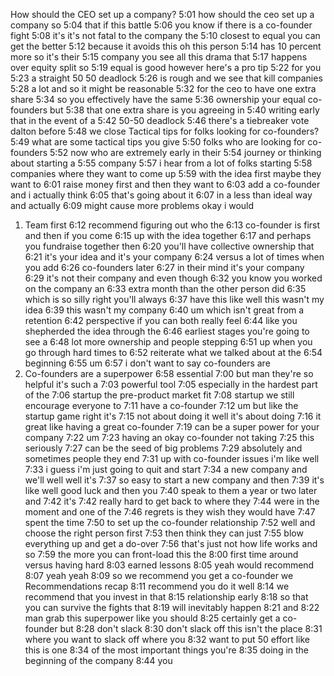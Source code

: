 
How should the CEO set up a company?
5:01
how should the ceo set up a company so
5:04
that if this battle
5:06
you know if there is a co-founder fight
5:08
it's it's not fatal to the company the
5:10
closest to equal you can get the better
5:12
because it avoids this oh this person
5:14
has 10 percent more so it's their
5:15
company you see all this drama that
5:17
happens over equity split so
5:19
equal is good however here's a pro tip
5:22
for you
5:23
a straight 50 50 deadlock
5:26
is rough and we see that kill companies
5:28
a lot and so it might be reasonable
5:32
for the ceo to have one extra share
5:34
so you effectively have the same
5:36
ownership your equal co-founders but
5:38
that one extra share is you agreeing in
5:40
writing early that in the event of a
5:42
50-50 deadlock
5:46
there's a tiebreaker vote dalton before
5:48
we close
Tactical tips for folks looking for co-founders?
5:49
what are some tactical tips you give
5:50
folks who are looking for co-founders
5:52
now who are extremely early in their
5:54
journey or thinking about starting a
5:55
company
5:57
i hear from a lot of folks starting
5:58
companies where they want to come up
5:59
with the idea first maybe they want to
6:01
raise money first and then they want to
6:03
add a co-founder and i actually think
6:05
that's going about it
6:07
in a less than ideal way and actually
6:09
might cause more problems okay i would
1. Team first
6:12
recommend figuring out who the
6:13
co-founder is first and then if you come
6:15
up with the idea together
6:17
and perhaps you fundraise together then
6:20
you'll have collective ownership that
6:21
it's your idea and it's your company
6:24
versus a lot of times when you add
6:26
co-founders later
6:27
in their mind it's your company
6:29
it's not their company and even though
6:32
you know you worked on the company an
6:33
extra month than the other person did
6:35
which is so silly right you'll always
6:37
have this like well this wasn't my idea
6:39
this wasn't my company
6:40
um which isn't great from a retention
6:42
perspective if you can both really feel
6:44
like you shepherded the idea through the
6:46
earliest stages you're going to see a
6:48
lot more ownership and people stepping
6:51
up when you go through hard times to
6:52
reiterate what we talked about at the
6:54
beginning
6:55
um
6:57
i don't want to say co-founders are
1. Co-founders are a superpower
6:58
essential
7:00
but man they're so helpful it's such a
7:03
powerful tool
7:05
especially in the hardest part of the
7:06
startup the pre-product market fit
7:08
startup we still encourage everyone to
7:11
have a co-founder
7:12
um but like the startup game right it's
7:15
not about doing it well it's about doing
7:16
it great like having a great co-founder
7:19
can be a super power for your company
7:22
um
7:23
having an okay co-founder not taking
7:25
this seriously
7:27
can be the seed of big problems
7:29
absolutely and sometimes people they end
7:31
up with co-founder issues i'm like well
7:33
i guess i'm just going to quit and start
7:34
a new company and we'll well well it's
7:37
so easy to start a new company and then
7:39
it's like well good luck and then you
7:40
speak to them a year or two later and
7:42
it's
7:42
really hard to get back to where they
7:44
were in the moment and one of the
7:46
regrets is they wish they would have
7:47
spent the time
7:50
to set up the co-founder relationship
7:52
well and choose the right person first
7:53
then think they can just
7:55
blow everything up and get a do-over
7:56
that's just not how life works and so
7:59
the more you can front-load this the
8:00
first time around versus having hard
8:03
earned lessons
8:05
yeah would recommend
8:07
yeah yeah
8:09
so we recommend you get a co-founder we
Recommendations recap
8:11
recommend you do it well
8:14
we recommend that you invest in that
8:15
relationship early
8:18
so that you can survive the fights that
8:19
will inevitably happen
8:21
and
8:22
man grab this superpower like you should
8:25
certainly get a co-founder but
8:28
don't slack
8:30
don't slack off this isn't the place
8:31
where you want to slack off where you
8:32
want to put 50 effort like this is one
8:34
of the most important things you're
8:35
doing in the beginning of the company
8:44
you